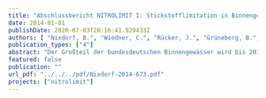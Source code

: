 ```yaml
---
title: "Abschlussbericht NITROLIMIT I: Stickstofflimitation in Binnengewässern – Ist Stickstoffreduktion ökologisch sinnvoll und wirtschaftlich vertretbar?"
date: 2014-01-01
publishDate: 2020-07-03T20:16:41.929433Z
authors: [ "Nixdorf, B.", "Wiedner, C.", "Rücker, J.", "Grüneberg, B.", "Dolman, A.", "Schlief, J.", "Becker, K.", "Kolzau, S.", "Martienssen, M.", "Böllmann, J.", "Kuhn, R.", "Fischer, H.", "Lindim, C.", "Ritz, S.", "Köhler, J.", "Venohr, M.", "Mischke, U.", "Matranga, M.", "Fiedler, D.", "Casper, P.", "Kupetz, M.", "rouault", "matzinger", "remy", "riechel", "Mutz, D.", "Meyerhoff, J.", "Horbat, A.", "Petzoldt, T.", "Moreira Martinez, S.", "Sachse, R." ]
publication_types: ["4"]
abstract: "Der Großteil der bundesdeutschen Binnengewässer wird bis 2015 nicht den guten ökologischen Zustand erreichen, der von der EU-Wasserrahmenrichtlinie gefordert wird. Bisher ging man davon aus, dass die Gewässergüte in erster Linie durch Phosphor bestimmt wird. In jüngster Zeit mehrten sich aber Hinweise, dass in vielen Gewässern auch Stickstoff eine entscheidende Steuergröße der  Phytoplanktonentwicklung darstellt. Daher wird die Reduzierung von Stickstoffeinträgen gefordert. Die Kosten für Maßnahmen zur Reduktion der Stickstoffeinträge aus punktuellen (beispielsweise Kläranlagen) und diffusen Quellen (beispielsweise aus der Landwirtschaft) werden um ein Vielfaches höher geschätzt im Vergleich zu Maßnahmen zur Reduktion von Phosphoreinträgen. Ob Maßnahmen zur Stickstoffreduktion ökologisch wirksam werden, kann aufgrund unzureichender Kenntnisse zur Herkunft, Umsetzung und Wirkung von Stickstoff derzeit nicht eingeschätzt werden. Daher fordern öffentliche und wirtschaftliche Maßnahmenträger nachdrücklich eine Klärung des Nutzens von Stickstoffelimination. An diesem Punkt setzt NITROLIMIT an. Es sollte eine fundierte wissenschaftliche Grundlage zur Beurteilung des Einflusses von Stickstoff auf die Gewässergüte geschaffen, die Kosten und Nutzen von Maßnahmen zur Verringerung von Stickstoffeinträgen analysiert und darauf basierend Empfehlungen für eine nachhaltige Gewässerbewirtschaftung erarbeitet werden."
featured: false
publication: ""
url_pdf: "../../../pdf/Nixdorf-2014-673.pdf"
projects: ["nitrolimit"]
---
```


